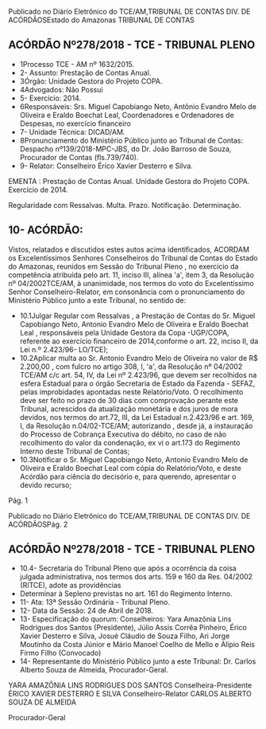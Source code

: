 Publicado  no  Diário Eletrônico do TCE/AM,TRIBUNAL DE CONTAS DIV. DE  ACÓRDÃOSEstado do Amazonas TRIBUNAL DE CONTAS

## ACÓRDÃO Nº278/2018 - TCE - TRIBUNAL PLENO

- 1Processo TCE - AM nº 1632/2015.
- 2- Assunto: Prestação de Contas Anual.
- 3Órgão: Unidade Gestora do Projeto COPA.
- 4Advogados: Não Possui
- 5- Exercício: 2014.
- 6Responsáveis: Srs. Miguel Capobiango  Neto, Antônio Evandro Melo  de Oliveira e Eraldo Boechat Leal, Coordenadores e Ordenadores de Despesas, no exercício financeiro
- 7- Unidade Técnica: DICAD/AM.
- 8Pronunciamento  do  Ministério  Público  junto  ao  Tribunal  de  Contas: Despacho nº139/2018-MPC-JBS, do Dr. João Barroso de Souza, Procurador de Contas (fls.739/740).
- 9- Relator: Conselheiro Érico Xavier Desterro e Silva.

EMENTA : Prestação de Contas Anual. Unidade Gestora do Projeto COPA. Exercício de 2014.

Regularidade  com  Ressalvas.  Multa.  Prazo. Notificação. Determinação.

## 10- ACÓRDÃO:

Vistos, relatados e discutidos estes autos acima identificados, ACORDAM os  Excelentíssimos  Senhores Conselheiros  do  Tribunal  de  Contas  do  Estado  do Amazonas, reunidos em Sessão do Tribunal Pleno ,  no  exercício da competência atribuída  pelo  art.  11,  inciso  III,  alínea  'a',  item  3,  da  Resolução  nº  04/2002TCE/AM, à unanimidade, nos termos do voto do Excelentíssimo Senhor Conselheiro-Relator, em consonância com o pronunciamento do Ministério Público junto a este Tribunal, no sentido de:

- 10.1Julgar Regular com Ressalvas ,  a  Prestação de Contas  do Sr. Miguel Capobiango Neto, Antonio Evandro Melo de Oliveira e Eraldo  Boechat  Leal ,  responsáveis  pela  Unidade  Gestora  da Copa -UGP/COPA, referente ao exercício financeiro de 2014,conforme o art. 22, inciso II, da Lei n.º 2.423/96- LO/TCE);
- 10.2Aplicar  multa ao Sr.  Antonio  Evandro  Melo  de  Oliveira no valor  de  R$  2.200,00 , com  fulcro  no  artigo  308,  I,  'a',  da Resolução nº 04/2002 TCE/AM c/c art. 54, IV, da Lei nº 2.423/96, que  devem  ser  recolhidos  na  esfera  Estadual  para  o  órgão Secretaria de Estado da Fazenda - SEFAZ, pelas improbidades apontadas neste Relatório/Voto. O recolhimento deve ser feito no prazo  de  30  dias com  comprovação  perante  este  Tribunal, acrescidos da atualização monetária e dos juros de mora devidos, nos termos do art.72, III, da Lei Estadual n.2.423/96 e art. 169, I, da Resolução n.04/02-TCE/AM; autorizando , desde já, a instauração  do  Processo  de  Cobrança  Executiva  do  débito,  no caso de não recolhimento do valor da condenação, ex vi o art.173 do Regimento Interno deste Tribunal de Contas;
- 10.3Notificar o Sr.  Miguel  Capobiango  Neto,  Antonio  Evandro Melo de Oliveira e Eraldo Boechat Leal com  cópia do Relatório/Voto, e deste Acórdão para ciência do decisório e, para querendo, apresentar o devido recurso;

Pág. 1

Publicado  no  Diário Eletrônico do TCE/AM,TRIBUNAL DE CONTAS DIV. DE  ACÓRDÃOSPág. 2

## ACÓRDÃO Nº278/2018 - TCE - TRIBUNAL PLENO

- 10.4- Secretaria do Tribunal Pleno que após a ocorrência da coisa julgada administrativa, nos termos dos arts. 159  e  160  da  Res.  04/2002  (RITCE),  adote  as  providências
- Determinar à Sepleno previstas no art. 161 do Regimento Interno.
- 11- Ata: 13ª Sessão Ordinária - Tribunal Pleno.
- 12- Data da Sessão: 24 de Abril de 2018.
- 13- Especificação do quorum: Conselheiros: Yara Amazônia Lins Rodrigues dos Santos (Presidente), Júlio Assis Corrêa Pinheiro, Érico Xavier Desterro e Silva, Josué  Cláudio  de  Souza  Filho,  Ari  Jorge  Moutinho  da  Costa  Júnior  e  Mário Manoel Coelho de Mello e Alípio Reis Firmo Filho (Convocado)
- 14- Representante  do  Ministério  Público  junto  a  este  Tribunal: Dr. Carlos Alberto Souza de Almeida, Procurador-Geral.

YARA AMAZÔNIA LINS RODRIGUES DOS SANTOS Conselheira-Presidente ÉRICO XAVIER DESTERRO E SILVA Conselheiro-Relator CARLOS ALBERTO SOUZA DE ALMEIDA

Procurador-Geral